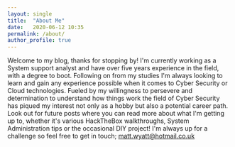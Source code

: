 ```yaml
---
layout: single
title:  "About Me"
date:   2020-06-12 10:35
permalink: /about/
author_profile: true
---
```


Welcome to my blog, thanks for stopping by! I'm currently working as a System support analyst and have over five years experience in the field, with a degree to boot. Following on from my studies I'm always looking to learn and gain any experience possible when it comes to Cyber Security or Cloud technologies. Fueled by my willingness to persevere and determination to understand how things work the field of Cyber Security has piqued my interest not only as a hobby but also a potential career path. Look out for future posts where you can read more about what I'm getting up to, whether it's various HackTheBox walkthroughs, System Administration tips or the occasional DIY project! I'm always up for a challenge so feel free to get in touch; matt.wyatt@hotmail.co.uk